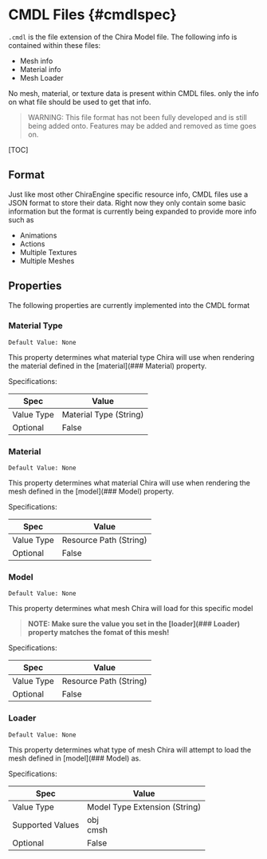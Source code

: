 # CMDL Files {#cmdlspec}
`.cmdl` is the file extension of the Chira Model file. The following info is contained within these files:
- Mesh info
- Material info
- Mesh Loader

No mesh, material, or texture data is present within CMDL files. only the info on what file should be used to get that info.

> WARNING: This file format has not been fully developed and is still being added onto. Features may be added and removed as time goes on.

[TOC]

## Format
Just like most other ChiraEngine specific resource info, CMDL files use a JSON format to store their data. Right now they only contain some basic information but the format is currently being expanded to provide more info such as
- Animations
- Actions
- Multiple Textures
- Multiple Meshes

## Properties
The following properties are currently implemented into the CMDL format

### Material Type
`Default Value: None`

This property determines what material type Chira will use when rendering the material defined in the [material](### Material) property.

Specifications:

| Spec | Value |
|----------|------------|
| Value Type | Material Type (String) |
| Optional | False |

### Material
`Default Value: None`

This property determines what material Chira will use when rendering the mesh defined in the [model](### Model) property.

Specifications:

| Spec | Value |
|----------|------------|
| Value Type | Resource Path (String) |
| Optional | False |

### Model
`Default Value: None`

This property determines what mesh Chira will load for this specific model

> **NOTE: Make sure the value you set in the [loader](### Loader) property matches the fomat of this mesh!**

Specifications:

| Spec | Value |
|----------|------------|
| Value Type | Resource Path (String) |
| Optional | False |

### Loader
`Default Value: None`

This property determines what type of mesh Chira will attempt to load the mesh defined in [model](### Model) as.

Specifications:

| Spec | Value |
|----------|------------|
| Value Type | Model Type Extension (String) |
| Supported Values| obj<br>cmsh |
| Optional | False |
